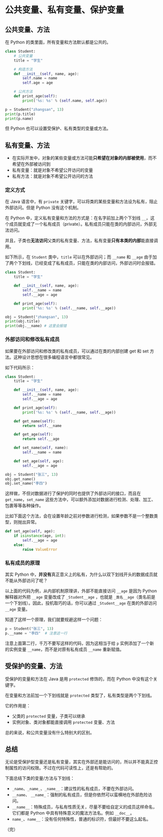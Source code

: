 # 公共变量、私有变量、保护变量

## 公共变量、方法

在 Python 的类里面，所有变量和方法默认都是公共的。

```python
class Student:
    # 公共变量
    title = "学生"

    # 构造方法
    def __init__(self, name, age):
        self.name = name
        self.age = age

    # 公共方法
    def print_age(self):
        print('%s: %s' % (self.name, self.age))

p = Student("zhangsan", 13)
print(p.title)
print(p.name)
```

但 Python 也可以设置受保护、私有类型的变量或方法。

## 私有变量、方法

* 在实际开发中，对象的某些变量或方法可能**只希望在对象的内部被使用**，而不希望在外部被访问到
* 私有变量：就是对象不希望公开访问的变量
* 私有方法：就是对象不希望公开访问的方法

### 定义方式

在 Java 语言中，有 `private` 关键字，可以将类的某些变量和方法设为私有，阻止外部访问。但是 Python 没有这个机制。

在 Python 中，定义私有变量和方法的方式是：在名字前加上两个下划线 `__`，这个成员就变成了一个私有成员（private）。私有成员只能在类的内部访问，外部无法访问。

并且，子类也**无法访问**父类的私有变量、方法，私有变量**只有本类的内部**能直接调用。

如下所示，在 `Student` 类中，`title` 可以在外部访问；而 `__name` 和 `__age` 由于加了两个下划线，已经变成了私有成员，只能在类的内部访问，外部访问时会报错。

```python
class Student:
    title = "学生"

    def __init__(self, name, age):
        self.__name = name
        self.__age = age

    def print_age(self):
        print('%s: %s' % (self.__name, self.__age))

obj = Student("zhangsan", 13)
print(obj.title)
print(obj.__name) # 这里会报错
```

### 外部访问和修改私有成员

如果要在外部访问和修改类的私有成员，可以通过在类的内部创建 get 和 set 方法。这种设计思想在很多编程语言中都很常见。

如下代码所示：

```python
class Student:
    title = "学生"

    def __init__(self, name, age):
        self.__name = name
        self.__age = age

    def print_age(self):
        print('%s: %s' % (self.__name, self.__age))

    def get_name(self):
        return self.__name

    def get_age(self):
        return self.__age

    def set_name(self, name):
        self.__name = name

    def set_age(self, age):
        self.__age = age

obj = Student("张三", 13)
obj.get_name()
obj.set_name("李四")
```

这样做，不但对数据进行了保护的同时也提供了外部访问的接口，而且在 `get_name`，`set_name` 这些方法中，可以额外添加对数据进行检测、处理、加工、包裹等等各种操作。

比如下面这个方法，会在设置年龄之前对参数进行检测，如果参数不是一个整数类型，则抛出异常。

```python
def set_age(self, age):
    if isinstance(age, int):
        self.__age = age
    else:
        raise ValueError
```

### 私有成员的原理

其实 Python 中，**并没有**真正意义上的私有，为什么以双下划线开头的数据成员就不能从外部访问了呢？

以上面的代码为例，从内部机制原理讲，外部不能直接访问 `__age` 是因为 Python 解释器对外把 `__age` 变量改成了 `_Student__age` ，也就是 `_类名__age`（类名前是一个下划线）。因此，投机取巧的话，你可以通过 `_Student__age` 在类的外部访问 `__age` 变量。

知道了这样一个原理，我们就要规避这样一个问题：

```python
p = Student("张三", 13)
p.__name = "李四"  # 注意这一行
```

注意上面第二行，千万不要写这样的代码，因为这相当于给 `p` 实例添加了一个新的实例变量 `__name`，而不是对原有私有成员 `__name` 重新赋值。

## 受保护的变量、方法

受保护的变量和方法在 Java 是用 `protected` 修饰的，而在 Python 中没有这个关键字。

在变量和方法前加一个下划线就是 `protected` 类型了，私有类型是两个下划线。

它的作用是：

* 父类的 `protected` 变量，子类可以继承
* 实例对象、类对象都能直接调用 `protected` 变量、方法

总的来说，和公共变量没有什么特别大的区别。

## 总结

无论是受保护型变量还是私有变量，其实在外部还是能访问的，所以并不能真正控制属性的访问权限。不过在代码可读性上，还是有帮助的。

下面总结下类的变量/方法与下划线：

* `_name`、`_name_`、`_name__`：建议性的私有成员，不要在外部访问。
* `__name`、 `__name_`：强制的私有成员，但是你依然可以蛮横地在外部危险访问。
* `__name__`：特殊成员，与私有性质无关，尽量不要给自定义的成员这样命名，它们都是 Python 中具有特殊意义的魔法方法名。例如 `__doc__`。
* `name_`、`name__`：没有任何特殊性，普通的标识符，但最好不要这么起名。

（完）
